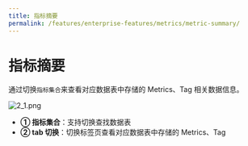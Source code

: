 ```yaml
---
title: 指标摘要
permalink: /features/enterprise-features/metrics/metric-summary/
---
```


# 指标摘要

通过切换`指标集合`来查看对应数据表中存储的 Metrics、Tag 相关数据信息。

![2_1.png](https://yunshan-guangzhou.oss-cn-beijing.aliyuncs.com/pub/pic/20230921650bb8734ad16.png)

- **① 指标集合**：支持切换查找数据表
- **② tab 切换**：切换标签页查看对应数据表中存储的 Metrics、Tag
  